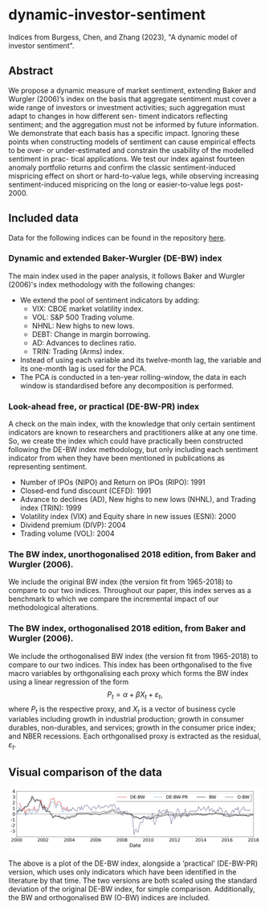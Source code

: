 # dynamic-investor-sentiment
Indices from Burgess, Chen, and Zhang (2023), "A dynamic model of investor sentiment".


## Abstract 
We propose a dynamic measure of market sentiment, extending Baker and Wurgler
(2006)’s index on the basis that aggregate sentiment must cover a wide range of investors
or investment activities; such aggregation must adapt to changes in how different sen-
timent indicators reflecting sentiment; and the aggregation must not be informed by
future information. We demonstrate that each basis has a specific impact. Ignoring
these points when constructing models of sentiment can cause empirical effects to be
over- or under-estimated and constrain the usability of the modelled sentiment in prac-
tical applications. We test our index against fourteen anomaly portfolio returns and
confirm the classic sentiment-induced mispricing effect on short or hard-to-value legs,
while observing increasing sentiment-induced mispricing on the long or easier-to-value
legs post-2000.

## Included data

Data for the following indices can be found in the repository [here](sentiment_index_data.csv).

### Dynamic and extended Baker-Wurgler (DE-BW) index
The main index used in the paper analysis, it follows Baker and Wurgler (2006)'s index methodology with the following changes:
- We extend the pool of sentiment indicators by adding:
  - VIX: CBOE market volatility index.
  - VOL: S\&P 500 Trading volume.
  - NHNL: New highs to new lows. 
  - DEBT: Change in margin borrowing.
  - AD: Advances to declines ratio. 
  - TRIN: Trading (Arms) index.
- Instead of using each variable and its twelve-month lag, the variable and its one-month lag is used for the PCA.
- The PCA is conducted in a ten-year rolling-window, the data in each window is standardised before any decomposition is performed.

### Look-ahead free, or practical (DE-BW-PR) index
A check on the main index, with the knowledge that only certain sentiment indicators are known to researchers and practitioners alike at any one time. So, we create the index which could have practically been constructed following the DE-BW index methodology, but only including each sentiment indicator from when they have been mentioned in publications as representing sentiment.
- Number of IPOs (NIPO) and Return on IPOs (RIPO): 1991
- Closed-end fund discount (CEFD): 1991
- Advance to declines (AD), New highs to new lows (NHNL), and Trading index (TRIN): 1999
- Volatility index (VIX) and Equity share in new issues (ESNI): 2000
- Dividend premium (DIVP): 2004
- Trading volume (VOL): 2004

### The BW index, unorthogonalised 2018 edition, from Baker and Wurgler (2006).
We include the original BW index (the version fit from 1965-2018) to compare to our two indices. Throughout our paper, this index serves as a benchmark to which we compare the incremental impact of our methodological alterations.

### The BW index, orthogonalised 2018 edition, from Baker and Wurgler (2006).
We include the orthogonalised BW index (the version fit from 1965-2018) to compare to our two indices. This index has been orthgonalised to the five macro variables by orthgonalising each proxy which forms the BW index using a linear regression of the form
$$P_t = \alpha + \beta X_t + \varepsilon_t,$$
where $P_t$ is the respective proxy, and $X_t$ is a vector of business cycle variables including growth in industrial production; growth in consumer durables, non-durables, and services; growth in the consumer price index; and NBER recessions. Each orthgonalised proxy is extracted as the residual, $\varepsilon_t$.

## Visual comparison of the data
![DE-BW, DE-BW-PR, and BW indices](sentiment_index_comparison.png)

The above is a plot of the DE-BW index, alongside a ‘practical’ (DE-BW-PR) version, which uses only indicators which have been
identified in the literature by that time. The two versions are both scaled using the standard deviation of the
original DE-BW index, for simple comparison. Additionally, the BW and orthogonalised BW (O-BW) indices are included.
